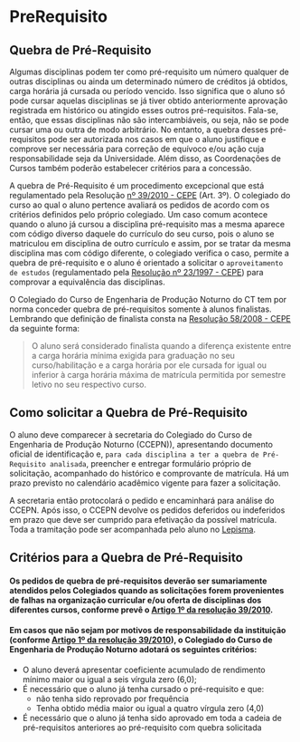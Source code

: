 # PreRequisito

## Quebra de Pré-Requisito

Algumas disciplinas podem ter como pré-requisito um número qualquer de outras disciplinas ou ainda um determinado número de créditos já obtidos, carga horária já cursada ou período vencido. Isso significa que o aluno só pode cursar aquelas disciplinas se já tiver obtido anteriormente aprovação registrada em histórico ou atingido esses outros pré-requisitos. Fala-se, então, que essas disciplinas não são intercambiáveis, ou seja, não se pode cursar uma ou outra de modo arbitrário. No entanto, a quebra desses pré-requisitos pode ser autorizada nos casos em que o aluno justifique e comprove ser necessária para correção de equívoco e/ou ação cuja responsabilidade seja da Universidade. Além disso, as Coordenações de Cursos também poderão estabelecer critérios para a concessão.

A quebra de Pré-Requisito é um procedimento excepcional que está regulamentado pela Resolução [nº 39/2010 - CEPE](http://www.daocs.ufes.br/sites/daocs.ufes.br/files/field/anexo/resolucao_no_39.2010.pdf) (Art. 3º). O colegiado do curso ao qual o aluno pertence avaliará os pedidos de acordo com os critérios definidos pelo próprio colegiado. Um caso comum acontece quando o aluno já cursou a disciplina pré-requisito mas a mesma aparece com código diverso daquele do currículo do seu curso, pois o aluno se matriculou em disciplina de outro currículo e assim, por se tratar da mesma disciplina mas com código diferente, o colegiado verifica o caso, permite a quebra de pré-requisito e o aluno é orientado a solicitar o `aproveitamento de estudos` (regulamentado pela [Resolução nº 23/1997 - CEPE](http://www.daocs.ufes.br/resolu%C3%A7%C3%A3o-n%C2%BA-231997-cepe)) para comprovar a equivalência das disciplinas.

O Colegiado do Curso de Engenharia de Produção Noturno do CT tem por norma conceder quebra de pré-requisitos somente à alunos finalistas. Lembrando que definição de finalista consta na [Resolução 58/2008 - CEPE](https://aluno.ufes.br/Documentos/resolucao_058_2008.pdf) da seguinte forma:

> O aluno será considerado finalista quando a diferença existente entre a carga horária mínima exigida para graduação no seu curso/habilitação e a carga horária por ele cursada for igual ou inferior à carga horária máxima de matrícula permitida por semestre letivo no seu respectivo curso.

## Como solicitar a Quebra de Pré-Requisito

O aluno deve comparecer à secretaria do Colegiado do Curso de Engenharia de Produção Noturno (CCEPN)), apresentando documento oficial de identificação e, `para cada disciplina a ter a quebra de Pré-Requisito analisada`, preencher e entregar formulário próprio de solicitação, acompanhado do histórico e comprovante de matrícula. Há um prazo previsto no calendário acadêmico vigente para fazer a solicitação. 

A secretaria então protocolará o pedido e encaminhará para análise do CCEPN. Após isso, o CCEPN devolve os pedidos deferidos ou indeferidos em prazo que deve ser cumprido para efetivação da possível matrícula. Toda a tramitação pode ser acompanhada pelo aluno no [Lepisma](https://protocolo.ufes.br/#/busca).

## Critérios para a Quebra de Pré-Requisito

#### Os pedidos de quebra de pré-requisitos deverão ser sumariamente atendidos pelos Colegiados quando as solicitações forem provenientes de falhas na organização curricular e/ou oferta de disciplinas dos diferentes cursos, conforme prevê o [Artigo 1º da resolução 39/2010](http://www.daocs.ufes.br/sites/daocs.ufes.br/files/field/anexo/resolucao_no_39.2010.pdf).

#### Em casos que não sejam por motivos de responsabilidade da instituição (conforme [Artigo 1º da resolução 39/2010](http://www.daocs.ufes.br/sites/daocs.ufes.br/files/field/anexo/resolucao_no_39.2010.pdf)), o Colegiado do Curso de Engenharia de Produção Noturno adotará os seguintes critérios:

<!-- - O aluno deve observar o disposto na resolução 39/2010-CEPE;-->
- O aluno deverá apresentar coeficiente acumulado de rendimento mínimo maior ou igual a seis vírgula zero (6,0);
- É necessário que o aluno já tenha cursado o pré-requisito e que:
  - não tenha sido reprovado por frequência
  - Tenha obtido média maior ou igual a quatro vírgula zero (4,0)
- É necessário que o aluno já tenha sido aprovado em toda a cadeia de pré-requisitos anteriores ao pré-requisito com quebra solicitada

<!-- Excetuam-se do disposto nesses critérios de quebra de pré-requisitos os casos especiais de afastamento por amparo legal; estudantes em programas de acompanhamento ou plano de estudos; o poder da lei, ou seja, o caráter de norma
obrigatória a que todos estão sujeitos, e casos de força maior, sendo que o Colegiado de Curso analisará cada situação que se apresente. -->

<!-- O requerimento de quebra de pré-requisito, devidamente justificado, deve ser apresentado
pelo interessado junto à Coordenação de Curso, acompanhado do histórico e comprovante
de matrícula, até a data prevista no calendário acadêmico desta Universidade para a solicita-
ção do ajuste de matrícula; -->
